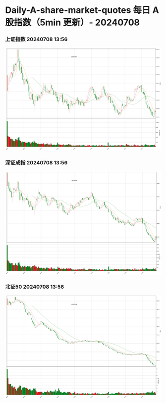 
# Daily-A-share-market-quotes 每日 A 股指数（5min 更新）- 20240708

### 上证指数 20240708 13:56
![](./fig/2024/7/20240708-sh000001.png)

### 深证成指 20240708 13:56
![](./fig/2024/7/20240708-sz399001.png)

### 北证50 20240708 13:56
![](./fig/2024/7/20240708-bj899050.png)
